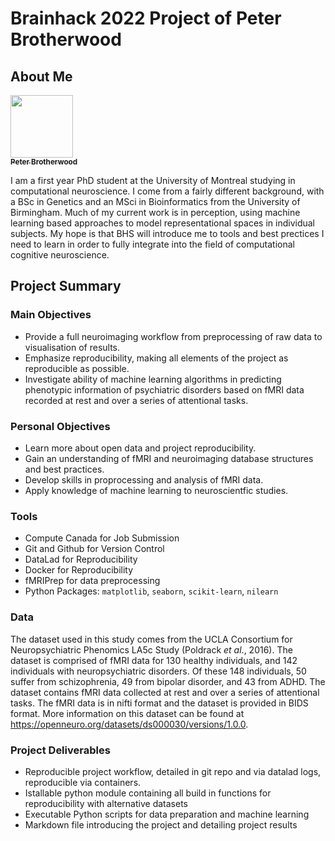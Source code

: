 # Brainhack 2022 Project of Peter Brotherwood

## About Me

<a href="https://github.com/PeteBro">
   <img src="https://avatars.githubusercontent.com/u/64285401?v=4?s=100" width="100px;" alt=""/>
   <br /><sub><b>Peter Brotherwood</b></sub>
</a>

I am a first year PhD student at the University of Montreal studying in computational neuroscience. I come from a fairly different background, with a BSc in Genetics and an MSci in Bioinformatics from the University of Birmingham. Much of my current work is in perception, using machine learning based approaches to model representational spaces in individual subjects. My hope is that BHS will introduce me to tools and best prectices I need to learn in order to fully integrate into the field of computational cognitive neuroscience.

## Project Summary



### Main Objectives
- Provide a full neuroimaging workflow from preprocessing of raw data to visualisation of results.
- Emphasize reproducibility, making all elements of the project as reproducible as possible.
- Investigate ability of machine learning algorithms in predicting phenotypic information of psychiatric disorders based on fMRI data recorded at rest and over a series of attentional tasks.

### Personal Objectives
- Learn more about open data and project reproducibility.
- Gain an understanding of fMRI and neuroimaging database structures and best practices.
- Develop skills in proprocessing and analysis of fMRI data.
- Apply knowledge of machine learning to neuroscientfic studies.

### Tools
- Compute Canada for Job Submission
- Git and Github for Version Control
- DataLad for Reproducibility
- Docker for Reproducibility
- fMRIPrep for data preprocessing
- Python Packages: `matplotlib`, `seaborn`, `scikit-learn`, `nilearn`

### Data
The dataset used in this study comes from the UCLA Consortium for Neuropsychiatric Phenomics LA5c Study (Poldrack *et al*., 2016). The dataset is comprised of fMRI data for 130 healthy individuals, and 142 individuals with neuropsychiatric disorders. Of these 148 individuals, 50 suffer from schizophrenia, 49 from bipolar disorder, and 43 from ADHD. The dataset contains fMRI data collected at rest and over a series of attentional tasks. The fMRI data is in nifti format and the dataset is provided in BIDS format. More information on this dataset can be found at https://openneuro.org/datasets/ds000030/versions/1.0.0.

### Project Deliverables
- Reproducible project workflow, detailed in git repo and via datalad logs, reproducible via containers.
- Istallable python module containing all build in functions for reproducibility with alternative datasets
- Executable Python scripts for data preparation and machine learning
- Markdown file introducing the project and detailing project results
